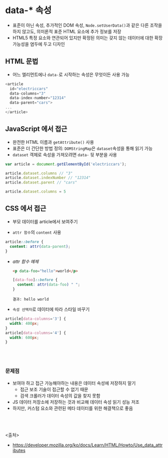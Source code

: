 # data-* 속성

- 표준이 아닌 속성, 추가적인 DOM 속성, `Node.setUserData()`과 같은 다른 조작을 하지 않고도, 의미론적 표준 HTML 요소에 추가 정보를 저장
- HTML5 특정 요소와 연관되어 있지만 확정된 의미는 갖지 않는 데이터에 대한 확장 가능성을 염두에 두고 디자인

## HTML 문법

- 어느 엘리먼트에나 `data-`로 시작하는 속성은 무엇이든 사용 가능

```js
<article
  id="electriccars"
  data-columns="3"
  data-index-number="12314"
  data-parent="cars">
...
</article>
```

## JavaScript 에서 접근

- 완전한 HTML 이름과 `getAttribute()` 사용
- 표준은 더 간단한 방법 정의: `DOMStringMap`은 `dataset`속성을 통해 읽기 가능
- `dataset` 객체로 속성을 가져오려면 `data-` 뒷 부분을 사용

```js
var article = document.getElementById('electriccars');

article.dataset.columns // "3"
article.dataset.indexNumber // "12314"
article.dataset.parent // "cars"

article.dataset.columns = 5
```

## CSS 에서 접근

- 부모 데이터를 article에서 보여주기

- `attr 함수`의 `content` 사용

```css
article::before {
  content: attr(data-parent);
}
```

- *attr 함수 예제*

  ```html
  <p data-foo="hello">world</p>
  ```

  ```css
  [data-foo]::before {
    content: attr(data-foo) " ";
  }
  ```

  ```
  결과: hello world
  ```

- `속성 선택자`로 데이터에 따라 스타일 바꾸기

```css
article[data-columns='3'] {
  width: 400px;
}
article[data-columns='4'] {
  width: 600px;
}
```

<br><br>

### 문제점

- 보여야 하고 접근 가능해야하는 내용은 데이터 속성에 저장하지 말기
  - 접근 보조 기술이 접근할 수 없기 때문
  - 검색 크롤러가 데이터 속성의 값을 찾지 못함
- JS 데이터 저장소에 저장하는 것과 비교해 데이터 속성 읽기 성능 저조
- 하지만, 커스텀 요소와 관련된 메타 데이터를 위한 해결책으로 좋음

<br><br><br>
<출처>

- <https://developer.mozilla.org/ko/docs/Learn/HTML/Howto/Use_data_attributes>

